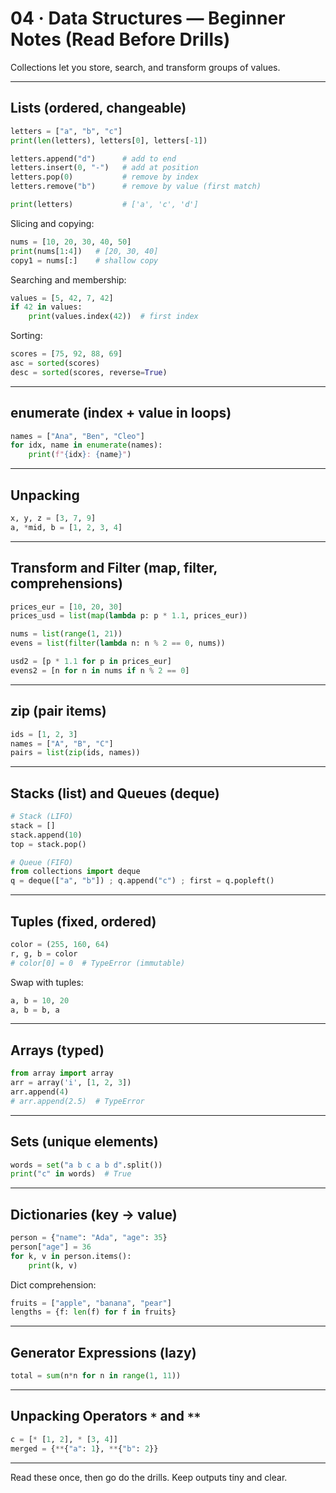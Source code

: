 # 04 · Data Structures — Beginner Notes (Read Before Drills)

Collections let you store, search, and transform groups of values.

---

## Lists (ordered, changeable)

```python
letters = ["a", "b", "c"]
print(len(letters), letters[0], letters[-1])

letters.append("d")      # add to end
letters.insert(0, "-")   # add at position
letters.pop(0)           # remove by index
letters.remove("b")      # remove by value (first match)

print(letters)           # ['a', 'c', 'd']
```

Slicing and copying:

```python
nums = [10, 20, 30, 40, 50]
print(nums[1:4])   # [20, 30, 40]
copy1 = nums[:]    # shallow copy
```

Searching and membership:

```python
values = [5, 42, 7, 42]
if 42 in values:
    print(values.index(42))  # first index
```

Sorting:

```python
scores = [75, 92, 88, 69]
asc = sorted(scores)
desc = sorted(scores, reverse=True)
```

---

## enumerate (index + value in loops)

```python
names = ["Ana", "Ben", "Cleo"]
for idx, name in enumerate(names):
    print(f"{idx}: {name}")
```

---

## Unpacking

```python
x, y, z = [3, 7, 9]
a, *mid, b = [1, 2, 3, 4]
```

---

## Transform and Filter (map, filter, comprehensions)

```python
prices_eur = [10, 20, 30]
prices_usd = list(map(lambda p: p * 1.1, prices_eur))

nums = list(range(1, 21))
evens = list(filter(lambda n: n % 2 == 0, nums))

usd2 = [p * 1.1 for p in prices_eur]
evens2 = [n for n in nums if n % 2 == 0]
```

---

## zip (pair items)

```python
ids = [1, 2, 3]
names = ["A", "B", "C"]
pairs = list(zip(ids, names))
```

---

## Stacks (list) and Queues (deque)

```python
# Stack (LIFO)
stack = []
stack.append(10)
top = stack.pop()

# Queue (FIFO)
from collections import deque
q = deque(["a", "b"]) ; q.append("c") ; first = q.popleft()
```

---

## Tuples (fixed, ordered)

```python
color = (255, 160, 64)
r, g, b = color
# color[0] = 0  # TypeError (immutable)
```

Swap with tuples:

```python
a, b = 10, 20
a, b = b, a
```

---

## Arrays (typed)

```python
from array import array
arr = array('i', [1, 2, 3])
arr.append(4)
# arr.append(2.5)  # TypeError
```

---

## Sets (unique elements)

```python
words = set("a b c a b d".split())
print("c" in words)  # True
```

---

## Dictionaries (key → value)

```python
person = {"name": "Ada", "age": 35}
person["age"] = 36
for k, v in person.items():
    print(k, v)
```

Dict comprehension:

```python
fruits = ["apple", "banana", "pear"]
lengths = {f: len(f) for f in fruits}
```

---

## Generator Expressions (lazy)

```python
total = sum(n*n for n in range(1, 11))
```

---

## Unpacking Operators `*` and `**`

```python
c = [* [1, 2], * [3, 4]]
merged = {**{"a": 1}, **{"b": 2}}
```

---

Read these once, then go do the drills. Keep outputs tiny and clear.
